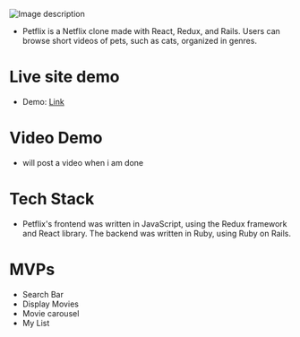 ![Image description](./app/assets/images/logo.png)
* Petflix is a Netflix clone made with React, Redux, and Rails. Users can browse short videos of pets, such as cats, organized in genres.

# Live site demo
* Demo: [Link](https://petflix-clone.herokuapp.com/#/)

# Video Demo
* will post a video when i am done

# Tech Stack
* Petflix's frontend was written in JavaScript, using the Redux framework and React library. The backend was written in Ruby, using Ruby on Rails.

# MVPs
* Search Bar 
* Display Movies
* Movie carousel
* My List 